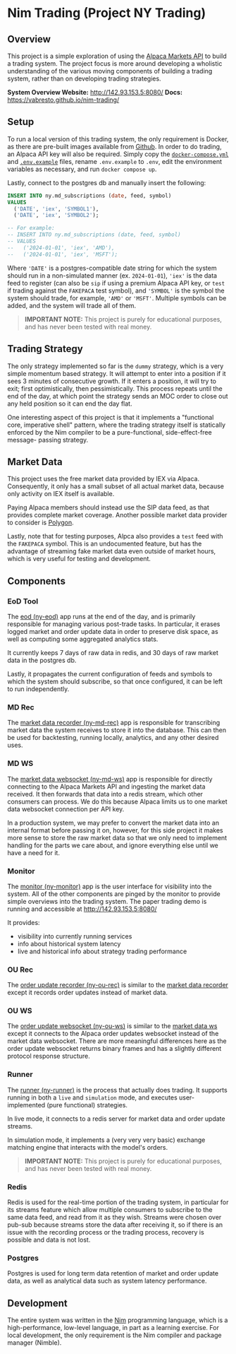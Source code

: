 # Nim Trading (Project NY Trading)

## Overview

This project is a simple exploration of using the [Alpaca Markets API](https://alpaca.markets/) to build a trading
system. The project focus is more around developing a wholistic understanding of the various moving components of
building a trading system, rather than on developing trading strategies.

**System Overview Website:** http://142.93.153.5:8080/
**Docs:** https://vabresto.github.io/nim-trading/


## Setup

To run a local version of this trading system, the only requirement is Docker, as there are pre-built images available
from [Github](https://github.com/vabresto/nim-trading). In order to do trading, an Alpaca API key will also be
required. Simply copy the [`docker-compose.yml`](./docker-compose.yml) and [`.env.example`](./.env.example) files,
rename `.env.example` to `.env`, edit the environment variables as necessary, and run `docker compose up`.

Lastly, connect to the postgres db and manually insert the following:

```sql
INSERT INTO ny.md_subscriptions (date, feed, symbol)
VALUES
  ('DATE', 'iex', 'SYMBOL1'),
  ('DATE', 'iex', 'SYMBOL2');

-- For example:
-- INSERT INTO ny.md_subscriptions (date, feed, symbol)
-- VALUES
--   ('2024-01-01', 'iex', 'AMD'),
--   ('2024-01-01', 'iex', 'MSFT');
```

Where `'DATE'` is a postgres-compatible date string for which the system should run in a non-simulated manner (ex. 
`2024-01-01`), `'iex'` is the data feed to register (can also be `sip` if using a premium Alpaca API key, or `test`
if trading against the `FAKEPACA` test symbol), and `'SYMBOL'` is the symbol the system should trade, for example,
`'AMD'` or `'MSFT'`. Multiple symbols can be added, and the system will trade all of them.

> **IMPORTANT NOTE:** This project is purely for educational purposes, and has never been tested with real money.


## Trading Strategy

The only strategy implemented so far is the `dummy` strategy, which is a very simple momentum based strategy. It will
attempt to enter into a position if it sees 3 minutes of consecutive growth. If it enters a position, it will try to
exit; first optimistically, then pessimistically. This process repeats until the end of the day, at which point the
strategy sends an MOC order to close out any held position so it can end the day flat.

One interesting aspect of this project is that it implements a "functional core, imperative shell" pattern, where the
trading strategy itself is statically enforced by the Nim compiler to be a pure-functional, side-effect-free message-
passing strategy.


## Market Data

This project uses the free market data provided by IEX via Alpaca. Consequently, it only has a small subset of all
actual market data, because only activity on IEX itself is available.

Paying Alpaca members should instead use the SIP data feed, as that provides complete market coverage. Another
possible market data provider to consider is [Polygon](https://polygon.io).

Lastly, note that for testing purposes, Alpca also provides a `test` feed with the `FAKEPACA` symbol. This is an
undocumented feature, but has the advantage of streaming fake market data even outside of market hours, which
is very useful for testing and development.


## Components

### EoD Tool

The [eod (ny-eod)](src/ny/apps/eod/main.nim) app runs at the end of the day, and is primarily responsible for managing
various post-trade tasks. In particular, it erases logged market and order update data in order to preserve disk
space, as well as computing some aggregated analytics stats.

It currently keeps 7 days of raw data in redis, and 30 days of raw market data in the postgres db.

Lastly, it propagates the current configuration of feeds and symbols to which the system should subscribe, so that once
configured, it can be left to run independently.

### MD Rec

The [market data recorder (ny-md-rec)](src/ny/apps/md_rec/main.nim) app is responsible for transcribing market data the
system receives to store it into the database. This can then be used for backtesting, running locally, analytics, and any
other desired uses.

### MD WS

The [market data websocket (ny-md-ws)](src/ny/apps/md_ws/main.nim) app is responsible for directly connecting to the
Alpaca Markets API and ingesting the market data received. It then forwards that data into a redis stream, which other
consumers can process. We do this because Alpaca limits us to one market data websocket connection per API key.

In a production system, we may prefer to convert the market data into an internal format before passing it on, however,
for this side project it makes more sense to store the raw market data so that we only need to implement handling for
the parts we care about, and ignore everything else until we have a need for it.

### Monitor

The [monitor (ny-monitor)](src/ny/apps/monitor/main.nim) app is the user interface for visibility into the system. All
of the other components are pinged by the monitor to provide simple overviews into the trading system. The paper
trading demo is running and accessible at http://142.93.153.5:8080/

It provides:
- visibility into currently running services
- info about historical system latency
- live and historical info about strategy trading performance

### OU Rec

The [order update recorder (ny-ou-rec)](src/ny/apps/ou_rec/main.nim) is similar to the [market data recorder](#md-rec)
except it records order updates instead of market data.

### OU WS

The [order update websocket (ny-ou-ws)](src/ny/apps/ou_ws/main.nim) is similar to the [market data ws](#md-ws) except
it connects to the Alpaca order updates websocket instead of the market data websocket. There are more meaningful
differences here as the order update websocket returns binary frames and has a slightly different protocol response
structure.

### Runner

The [runner (ny-runner)](src/ny/apps/runner/main.nim) is the process that actually does trading. It supports running
in both a `live` and `simulation` mode, and executes user-implemented (pure functional) strategies.

In live mode, it connects to a redis server for market data and order update streams.

In simulation mode, it implements a (very very very basic) exchange matching engine that interacts with the model's
orders.

> **IMPORTANT NOTE:** This project is purely for educational purposes, and has never been tested with real money.

### Redis

Redis is used for the real-time portion of the trading system, in particular for its streams feature which allow
multiple consumers to subscribe to the same data feed, and read from it as they wish. Streams were chosen over
pub-sub because streams store the data after receiving it, so if there is an issue with the recording process or
the trading process, recovery is possible and data is not lost.

### Postgres

Postgres is used for long term data retention of market and order update data, as well as analytical data such as
system latency performance.


## Development

The entire system was written in the [Nim](https://nim-lang.org/) programming language, which is a high-performance,
low-level language, in part as a learning exercise. For local development, the only requirement is the Nim
compiler and package manager (Nimble).
